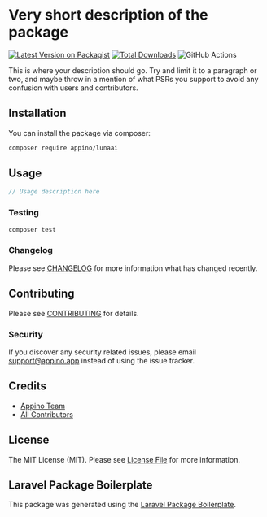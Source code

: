 # Very short description of the package

[![Latest Version on Packagist](https://img.shields.io/packagist/v/appino/lunaai.svg?style=flat-square)](https://packagist.org/packages/appino/lunaai)
[![Total Downloads](https://img.shields.io/packagist/dt/appino/lunaai.svg?style=flat-square)](https://packagist.org/packages/appino/lunaai)
![GitHub Actions](https://github.com/appino/lunaai/actions/workflows/main.yml/badge.svg)

This is where your description should go. Try and limit it to a paragraph or two, and maybe throw in a mention of what PSRs you support to avoid any confusion with users and contributors.

## Installation

You can install the package via composer:

```bash
composer require appino/lunaai
```

## Usage

```php
// Usage description here
```

### Testing

```bash
composer test
```

### Changelog

Please see [CHANGELOG](CHANGELOG.md) for more information what has changed recently.

## Contributing

Please see [CONTRIBUTING](CONTRIBUTING.md) for details.

### Security

If you discover any security related issues, please email support@appino.app instead of using the issue tracker.

## Credits

-   [Appino Team](https://github.com/appino)
-   [All Contributors](../../contributors)

## License

The MIT License (MIT). Please see [License File](LICENSE.md) for more information.

## Laravel Package Boilerplate

This package was generated using the [Laravel Package Boilerplate](https://laravelpackageboilerplate.com).
